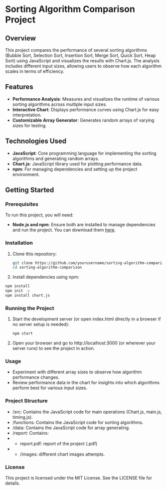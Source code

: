 # Sorting Algorithm Comparison Project

## Overview

This project compares the performance of several sorting algorithms (Bubble Sort, Selection Sort, Insertion Sort, Merge Sort, Quick Sort, Heap Sort) using JavaScript and visualizes the results with Chart.js. The analysis includes different input sizes, allowing users to observe how each algorithm scales in terms of efficiency.

## Features

- **Performance Analysis**: Measures and visualizes the runtime of various sorting algorithms across multiple input sizes.
- **Interactive Chart**: Displays performance curves using Chart.js for easy interpretation.
- **Customizable Array Generator**: Generates random arrays of varying sizes for testing.

## Technologies Used

- **JavaScript**: Core programming language for implementing the sorting algorithms and generating random arrays.
- **Chart.js**: JavaScript library used for plotting performance data.
- **npm**: For managing dependencies and setting up the project environment.

## Getting Started

### Prerequisites

To run this project, you will need:

- **Node.js and npm**: Ensure both are installed to manage dependencies and run the project. You can download them [here](https://nodejs.org/).

### Installation

1. Clone this repository:
   ```bash
   git clone https://github.com/yourusername/sorting-algorithm-comparison.git
   cd sorting-algorithm-comparison
   ```
2. Install dependencies using npm:

```bash
npm install
npm init -y
npm install chart.js
```

### Running the Project

1. Start the development server (or open index.html directly in a browser if no server setup is needed):

   ```bash
   npm start
   ```

2. Open your browser and go to http://localhost:3000 (or wherever your server runs) to see the project in action.

### Usage

- Experiment with different array sizes to observe how algorithm performance changes.
- Review performance data in the chart for insights into which algorithms perform best for various input sizes.

### Project Structure

- /src: Contains the JavaScript code for main operations (Chart.js, main.js, timing.js).
- /functions: Contains the JavaScript code for sorting algorithms.
- /data: Contains the JavaScript code for array generating.
- /report: Contains:
- - report.pdf: report of the project (.pdf)
- - /images: different chart images attempts.

### License

This project is licensed under the MIT License. See the LICENSE file for details.
